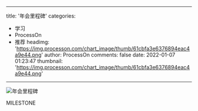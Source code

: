 
---
title: '年会里程碑'
categories: 
 - 学习
 - ProcessOn
 - 推荐
headimg: 'https://img.processon.com/chart_image/thumb/61cbfa3e6376894eac4a9e44.png'
author: ProcessOn
comments: false
date: 2022-01-07 01:23:47
thumbnail: 'https://img.processon.com/chart_image/thumb/61cbfa3e6376894eac4a9e44.png'
---

<div>   
<img class="thumb" alt="年会里程碑" src="https://img.processon.com/chart_image/thumb/61cbfa3e6376894eac4a9e44.png" referrerpolicy="no-referrer">
<p>MILESTONE</p>  
</div>
            